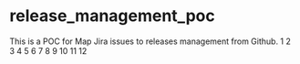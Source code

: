 # release_management_poc
This is a POC for Map Jira issues to releases management from Github.
1
2
3
4
5
6
7
8
9
10
11
12
